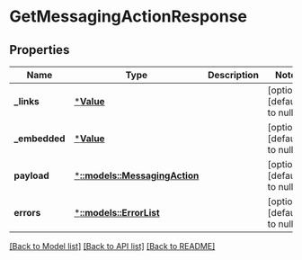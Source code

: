 # GetMessagingActionResponse

## Properties
Name | Type | Description | Notes
------------ | ------------- | ------------- | -------------
**_links** | [***Value**](Value.md) |  | [optional] [default to null]
**_embedded** | [***Value**](Value.md) |  | [optional] [default to null]
**payload** | [***::models::MessagingAction**](MessagingAction.md) |  | [optional] [default to null]
**errors** | [***::models::ErrorList**](ErrorList.md) |  | [optional] [default to null]

[[Back to Model list]](../README.md#documentation-for-models) [[Back to API list]](../README.md#documentation-for-api-endpoints) [[Back to README]](../README.md)


